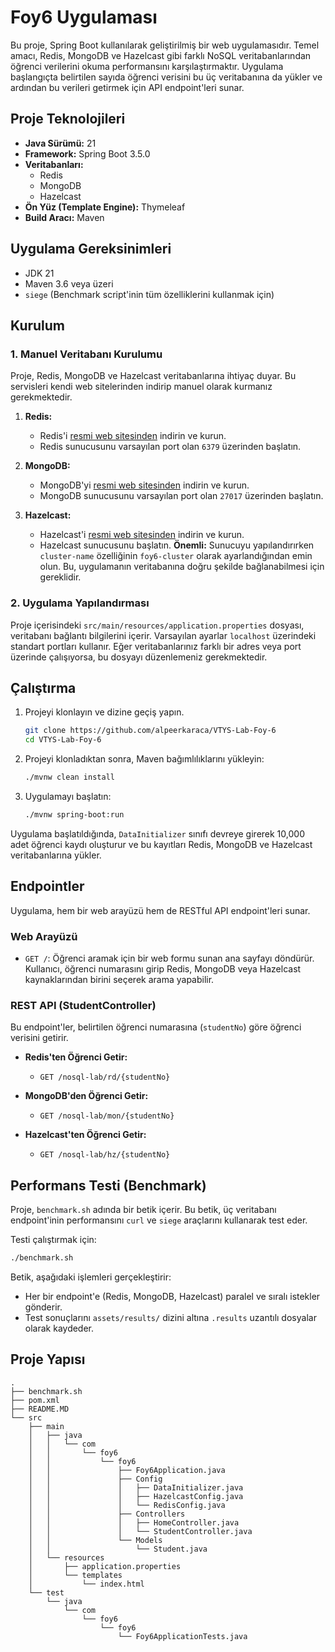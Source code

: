 # Foy6 Uygulaması

Bu proje, Spring Boot kullanılarak geliştirilmiş bir web uygulamasıdır. Temel amacı, Redis, MongoDB ve Hazelcast gibi farklı NoSQL veritabanlarından öğrenci verilerini okuma performansını karşılaştırmaktır. Uygulama başlangıçta belirtilen sayıda öğrenci verisini bu üç veritabanına da yükler ve ardından bu verileri getirmek için API endpoint'leri sunar.

## Proje Teknolojileri
- **Java Sürümü:** 21
- **Framework:** Spring Boot 3.5.0
- **Veritabanları:**
    - Redis
    - MongoDB
    - Hazelcast
- **Ön Yüz (Template Engine):** Thymeleaf
- **Build Aracı:** Maven

## Uygulama Gereksinimleri
- JDK 21
- Maven 3.6 veya üzeri
- `siege` (Benchmark script'inin tüm özelliklerini kullanmak için)

## Kurulum

### 1. Manuel Veritabanı Kurulumu

Proje, Redis, MongoDB ve Hazelcast veritabanlarına ihtiyaç duyar. Bu servisleri kendi web sitelerinden indirip manuel olarak kurmanız gerekmektedir.

1.  **Redis:**
    -   Redis'i [resmi web sitesinden](https://redis.io/download) indirin ve kurun.
    -   Redis sunucusunu varsayılan port olan `6379` üzerinden başlatın.

2.  **MongoDB:**
    -   MongoDB'yi [resmi web sitesinden](https://www.mongodb.com/try/download/community) indirin ve kurun.
    -   MongoDB sunucusunu varsayılan port olan `27017` üzerinden başlatın.

3.  **Hazelcast:**
    -   Hazelcast'i [resmi web sitesinden](https://hazelcast.com/) indirin ve kurun.
    -   Hazelcast sunucusunu başlatın. **Önemli:** Sunucuyu yapılandırırken `cluster-name` özelliğinin `foy6-cluster` olarak ayarlandığından emin olun. Bu, uygulamanın veritabanına doğru şekilde bağlanabilmesi için gereklidir.

### 2. Uygulama Yapılandırması

Proje içerisindeki `src/main/resources/application.properties` dosyası, veritabanı bağlantı bilgilerini içerir. Varsayılan ayarlar `localhost` üzerindeki standart portları kullanır. Eğer veritabanlarınız farklı bir adres veya port üzerinde çalışıyorsa, bu dosyayı düzenlemeniz gerekmektedir.

## Çalıştırma

1. Projeyi klonlayın ve dizine geçiş yapın.
    ```bash
    git clone https://github.com/alpeerkaraca/VTYS-Lab-Foy-6
    cd VTYS-Lab-Foy-6
    ```
2.  Projeyi klonladıktan sonra, Maven bağımlılıklarını yükleyin:
    ```bash
    ./mvnw clean install
    ```
   
3.  Uygulamayı başlatın:
    ```bash
    ./mvnw spring-boot:run
    ```
   

Uygulama başlatıldığında, `DataInitializer` sınıfı devreye girerek 10,000 adet öğrenci kaydı oluşturur ve bu kayıtları Redis, MongoDB ve Hazelcast veritabanlarına yükler.

## Endpointler

Uygulama, hem bir web arayüzü hem de RESTful API endpoint'leri sunar.

### Web Arayüzü

-   `GET /`: Öğrenci aramak için bir web formu sunan ana sayfayı döndürür. Kullanıcı, öğrenci numarasını girip Redis, MongoDB veya Hazelcast kaynaklarından birini seçerek arama yapabilir.

### REST API (StudentController)

Bu endpoint'ler, belirtilen öğrenci numarasına (`studentNo`) göre öğrenci verisini getirir.

-   **Redis'ten Öğrenci Getir:**
    -   `GET /nosql-lab/rd/{studentNo}`

-   **MongoDB'den Öğrenci Getir:**
    -   `GET /nosql-lab/mon/{studentNo}`

-   **Hazelcast'ten Öğrenci Getir:**
    -   `GET /nosql-lab/hz/{studentNo}`

## Performans Testi (Benchmark)

Proje, `benchmark.sh` adında bir betik içerir. Bu betik, üç veritabanı endpoint'inin performansını `curl` ve `siege` araçlarını kullanarak test eder.

Testi çalıştırmak için:
```bash
./benchmark.sh
```

Betik, aşağıdaki işlemleri gerçekleştirir:
-   Her bir endpoint'e (Redis, MongoDB, Hazelcast) paralel ve sıralı istekler gönderir.
-   Test sonuçlarını `assets/results/` dizini altına `.results` uzantılı dosyalar olarak kaydeder.

## Proje Yapısı

```
.
├── benchmark.sh
├── pom.xml
├── README.MD
└── src
    ├── main
    │   ├── java
    │   │   └── com
    │   │       └── foy6
    │   │           └── foy6
    │   │               ├── Foy6Application.java
    │   │               ├── Config
    │   │               │   ├── DataInitializer.java
    │   │               │   ├── HazelcastConfig.java
    │   │               │   └── RedisConfig.java
    │   │               ├── Controllers
    │   │               │   ├── HomeController.java
    │   │               │   └── StudentController.java
    │   │               └── Models
    │   │                   └── Student.java
    │   └── resources
    │       ├── application.properties
    │       └── templates
    │           └── index.html
    └── test
        └── java
            └── com
                └── foy6
                    └── foy6
                        └── Foy6ApplicationTests.java
```